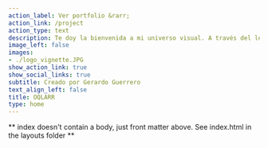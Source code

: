 ```yaml
---
action_label: Ver portfolio &rarr;
action_link: /project
action_type: text
description: Te doy la bienvenida a mi universo visual. A través del lente de mi cámara, plasmo ideas, emociones, contando historias y perspectivas únicas. Explora, conecta, y descubre mi pasión por el arte audiovisual y fotografía.
image_left: false
images:
- ./logo_vignette.JPG
show_action_link: true
show_social_links: true
subtitle: Creado por Gerardo Guerrero
text_align_left: false
title: OQLARR
type: home
---
```


** index doesn't contain a body, just front matter above.
See index.html in the layouts folder **
